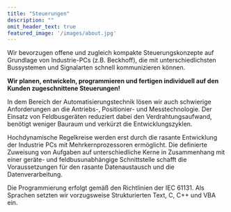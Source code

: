 ```yaml
---
title: "Steuerungen"
description: ""
omit_header_text: true
featured_image: '/images/about.jpg'
---
```

Wir bevorzugen offene und zugleich kompakte Steuerungskonzepte auf Grundlage von Industrie-PCs (z.B. Beckhoff), die mit unterschiedlichsten Bussystemen und Signalarten schnell kommunizieren können.  

**Wir planen, entwickeln, programmieren und fertigen individuell auf den Kunden zugeschnittene Steuerungen!**  

In dem Bereich der Automatisierungstechnik lösen wir auch schwierige Anforderungen an die Antriebs-, Positionier- und Messtechnologie. Der Einsatz von Feldbusgeräten reduziert dabei den Verdrahtungsaufwand, benötigt weniger Bauraum und verkürzt die Entwicklungszyklen.

Hochdynamische Regelkreise werden erst durch die rasante Entwicklung der Industrie PCs mit Mehrkernprozessoren ermöglicht. Die definierte Zuweisung von Aufgaben auf unterschiedliche Kerne in Zusammenhang mit einer geräte- und feldbusunabhängige Schnittstelle schafft die Voraussetzungen für den rasante Datenaustausch und die Datenverarbeitung.

Die Programmierung erfolgt gemäß den Richtlinien der IEC 61131. Als Sprachen setzten wir vorzugsweise Strukturierten Text, C, C++ und VBA ein.